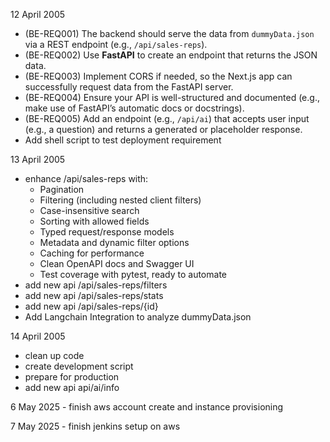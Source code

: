 12 April 2005
- (BE-REQ001) The backend should serve the data from `dummyData.json` via a REST endpoint (e.g., `/api/sales-reps`). 
- (BE-REQ002) Use **FastAPI** to create an endpoint that returns the JSON data.
- (BE-REQ003) Implement CORS if needed, so the Next.js app can successfully request data from the FastAPI server.
- (BE-REQ004) Ensure your API is well-structured and documented (e.g., make use of FastAPI’s automatic docs or docstrings).
- (BE-REQ005) Add an endpoint (e.g., `/api/ai`) that accepts user input (e.g., a question) and returns a generated or placeholder response.
- Add shell script to test deployment requirement

13 April 2005
- enhance /api/sales-reps with:
    - Pagination
    - Filtering (including nested client filters)
    - Case-insensitive search
    - Sorting with allowed fields
    - Typed request/response models
    - Metadata and dynamic filter options
    - Caching for performance
    - Clean OpenAPI docs and Swagger UI
    - Test coverage with pytest, ready to automate
- add new api /api/sales-reps/filters
- add new api /api/sales-reps/stats
- add new api /api/sales-reps/{id}
- Add Langchain Integration to analyze dummyData.json

14 April 2005
- clean up code
- create development script
- prepare for production
- add new api api/ai/info

6 May 2025
    - finish aws account create and instance provisioning

7 May 2025
    - finish jenkins setup on aws